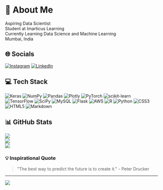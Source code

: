 # 💫 About Me
Aspiring Data Scientist<br>Student at Imarticus Learning<br>Currently Learning Data Science and Machine Learning<br>Mumbai, India

## 🌐 Socials
[![Instagram](https://img.shields.io/badge/Instagram-%23E4405F.svg?logo=Instagram&logoColor=white)](https://instagram.com/psurendran122)
[![LinkedIn](https://img.shields.io/badge/LinkedIn-%230077B5.svg?logo=linkedin&logoColor=white)](https://linkedin.com/in/pranav-surendran-20ba7125b/)

## 💻 Tech Stack
![Keras](https://img.shields.io/badge/Keras-%23D00000.svg?style=for-the-badge&logo=Keras&logoColor=white)
![NumPy](https://img.shields.io/badge/numpy-%23013243.svg?style=for-the-badge&logo=numpy&logoColor=white)
![Pandas](https://img.shields.io/badge/pandas-%23150458.svg?style=for-the-badge&logo=pandas&logoColor=white)
![Plotly](https://img.shields.io/badge/Plotly-%233F4F75.svg?style=for-the-badge&logo=plotly&logoColor=white)
![PyTorch](https://img.shields.io/badge/PyTorch-%23EE4C2C.svg?style=for-the-badge&logo=PyTorch&logoColor=white)
![scikit-learn](https://img.shields.io/badge/scikit--learn-%23F7931E.svg?style=for-the-badge&logo=scikit-learn&logoColor=white)
![TensorFlow](https://img.shields.io/badge/TensorFlow-%23FF6F00.svg?style=for-the-badge&logo=TensorFlow&logoColor=white)
![SciPy](https://img.shields.io/badge/SciPy-%230C55A5.svg?style=for-the-badge&logo=scipy&logoColor=%white)
![MySQL](https://img.shields.io/badge/mysql-%2300f.svg?style=for-the-badge&logo=mysql&logoColor=white)
![Flask](https://img.shields.io/badge/flask-%23000.svg?style=for-the-badge&logo=flask&logoColor=white)
![AWS](https://img.shields.io/badge/AWS-%23FF9900.svg?style=for-the-badge&logo=amazon-aws&logoColor=white)
![R](https://img.shields.io/badge/r-%23276DC3.svg?style=for-the-badge&logo=r&logoColor=white)
![Python](https://img.shields.io/badge/python-3670A0?style=for-the-badge&logo=python&logoColor=ffdd54)
![CSS3](https://img.shields.io/badge/css3-%231572B6.svg?style=for-the-badge&logo=css3&logoColor=white)
![HTML5](https://img.shields.io/badge/html5-%23E34F26.svg?style=for-the-badge&logo=html5&logoColor=white)
![Markdown](https://img.shields.io/badge/markdown-%23000000.svg?style=for-the-badge&logo=markdown&logoColor=white)

## 📊 GitHub Stats
![](https://github-readme-stats.vercel.app/api?username=PranavS122&theme=dark&hide_border=false&include_all_commits=false&count_private=false)<br/>
![](https://github-readme-streak-stats.herokuapp.com/?user=PranavS122&theme=dark&hide_border=false)<br/>
![](https://github-readme-stats.vercel.app/api/top-langs/?username=PranavS122&theme=dark&hide_border=false&include_all_commits=false&count_private=false&layout=compact)

### 💡 Inspirational Quote
> "The best way to predict the future is to create it." - Peter Drucker

---
[![](https://visitcount.itsvg.in/api?id=PranavS122&icon=0&color=0)](https://visitcount.itsvg.in)
